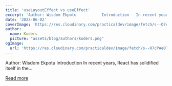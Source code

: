 ```yaml
---
title: 'useLayoutEffect vs useEffect'
excerpt: 'Author: Wisdom Ekpotu           Introduction   In recent years, React has solidified itself in the...'
date: '2023-06-02'
coverImage: 'https://res.cloudinary.com/practicaldev/image/fetch/s--O7cPAeOT--/c_imagga_scale,f_auto,fl_progressive,h_420,q_auto,w_1000/https://dev-to-uploads.s3.amazonaws.com/uploads/articles/i4b2ymdm42uh4fnaypc9.png'
author:
  name: Koders
  picture: "assets/blog/authors/koders.png"
ogImage:
  url: 'https://res.cloudinary.com/practicaldev/image/fetch/s--O7cPAeOT--/c_imagga_scale,f_auto,fl_progressive,h_420,q_auto,w_1000/https://dev-to-uploads.s3.amazonaws.com/uploads/articles/i4b2ymdm42uh4fnaypc9.png'
---
```


Author: Wisdom Ekpotu           Introduction   In recent years, React has solidified itself in the...

[Read more](https://dev.to/refine/uselayouteffect-vs-useeffect-4lfk)
